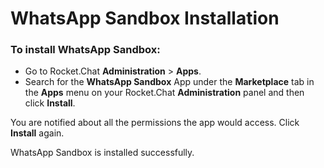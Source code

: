# WhatsApp Sandbox Installation

### To install WhatsApp Sandbox:‌

* Go to Rocket.Chat **Administration** > **Apps**.
* Search for the **WhatsApp Sandbox** App under the **Marketplace** tab in the **Apps** menu on your Rocket.Chat **Administration** panel and then click **Install**.

You are notified about all the permissions the app would access. Click **Install** again.

WhatsApp Sandbox is installed successfully.
